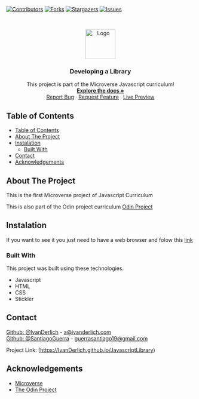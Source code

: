 <!--
*** Thanks for checking out this README Template. If you have a suggestion that would
*** make this better, please fork the repo and create a pull request or simply open
*** an issue with the tag "enhancement".
*** Thanks again! Now go create something AMAZING! :D
-->

<!-- PROJECT SHIELDS -->
<!--
*** I'm using markdown "reference style" links for readability.
*** Reference links are enclosed in brackets [ ] instead of parentheses ( ).
*** See the bottom of this document for the declaration of the reference variables
*** for contributors-url, forks-url, etc. This is an optional, concise syntax you may use.
*** https://www.markdownguide.org/basic-syntax/#reference-style-links

-->
[![Contributors][contributors-shield]][contributors-url]
[![Forks][forks-shield]][forks-url]
[![Stargazers][stars-shield]][stars-url]
[![Issues][issues-shield]][issues-url]

<!-- PROJECT LOGO -->

<br />
<p align="center">
  <a href="https://github.com/IvanDerlich/JavascriptLibrary">
    <img src="https://github.com/euqueme/toy-app/raw/master/app/assets/images/mLogo.png" alt="Logo" width="80" height="80">
  </a>

  <h3 align="center">Developing a Library</h3>

  <p align="center">
    This project is part of the Microverse Javascript curriculum!
    <br />
    <a href="https://github.com/IvanDerlich/JavascriptLibrary"><strong>Explore the docs »</strong></a>
    <br />
    <a href="https://github.com/IvanDerlich/JavascriptLibrary/issues">Report Bug</a>
    ·
    <a href="https://github.com/IvanDerlich/JavascriptLibrary/issues">Request Feature</a>
    ·
    <a href="#">Live Preview</a>
  </p>
</p>

<!-- TABLE OF CONTENTS -->
## Table of Contents

- [Table of Contents](#table-of-contents)
- [About The Project](#about-the-project)
- [Instalation](#instalation)
  - [Built With](#built-with)
- [Contact](#contact)
- [Acknowledgements](#acknowledgements)

<!-- ABOUT THE PROJECT -->
## About The Project


This is the first Microverse project of Javascript Curriculum

This is also part of the Odin project curriculum [Odin Project](https://www.theodinproject.com/courses/javascript/lessons/library)


<!-- ABOUT THE PROJECT -->
## Instalation

If you want to see it you just need to have a web browser and folow this [link](#)

### Built With
This project was built using these technologies.
* Javascript
* HTML
* CSS
* Stickler


<!-- CONTACT -->
## Contact

[Github: @IvanDerlich](https://github.com/IvanDerlich) - a@ivanderlich.com
<br />
[Github: @SantiagoGuerra](https://github.com/SantiagoGuerra) - guerrasantiago19@gmail.com

Project Link: [https://IvanDerlich.github.io/JavascriptLibrary)

<!-- ACKNOWLEDGEMENTS -->
## Acknowledgements
* [Microverse](https://www.microverse.org/)
* [The Odin Project](https://www.theodinproject.com/)

<!-- MARKDOWN LINKS & IMAGES -->
<!-- https://www.markdownguide.org/basic-syntax/#reference-style-links -->
[contributors-shield]: https://img.shields.io/github/contributors/IvanDerlich/JavascriptLibrary.svg?style=flat-square
[contributors-url]: https://github.com/IvanDerlich/JavascriptLibrary/graphs/contributors
[forks-shield]: https://img.shields.io/github/forks/IvanDerlich/JavascriptLibrary.svg?style=flat-square
[forks-url]: https://github.com/IvanDerlich/JavascriptLibrary/network/members
[stars-shield]: https://img.shields.io/github/stars/IvanDerlich/JavascriptLibrary.svg?style=flat-square
[stars-url]: https://github.com/IvanDerlich/JavascriptLibrary/stargazers
[issues-shield]: https://img.shields.io/github/issues/IvanDerlich/JavascriptLibrary.svg?style=flat-square
[issues-url]: https://github.com/IvanDerlich/JavascriptLibrary/issues
[product-screenshot]: app/assets/images/screenshot.PNG
